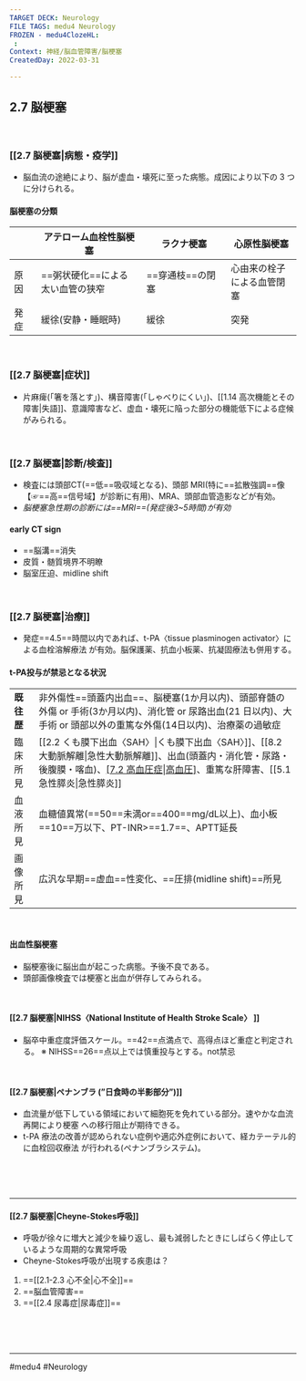 ```yaml
---
TARGET DECK: Neurology
FILE TAGS: medu4 Neurology
FROZEN - medu4ClozeHL:
 : 
Context: 神経/脳血管障害/脳梗塞
CreatedDay: 2022-03-31

---
```


## 2.7 脳梗塞

<br>

### [[2.7 脳梗塞|病態・疫学]]
* 脳血流の途絶により、脳が虚血・壊死に至った病態。成因により以下の 3 つに分けられる。
#### 脳梗塞の分類
| |アテローム血栓性脳梗塞|ラクナ梗塞|心原性脳梗塞|
|---|---|---|---|
|原因|==粥状硬化==による<br>太い血管の狭窄|==穿通枝==の閉塞|心由来の栓子<br>による血管閉塞|
|発症|緩徐(安静・睡眠時)|緩徐|突発|
<!--ID: 1649070301280-->


<br>

### [[2.7 脳梗塞|症状]]
* 片麻痺(「箸を落とす」)、構音障害(「しゃべりにくい」)、[[1.14 高次機能とその障害|失語]]、意識障害など、虚血・壊死に陥った部分の機能低下による症候がみられる。
 

<br>

### [[2.7 脳梗塞|診断/検査]]
* 検査には頭部CT(==低==吸収域となる)、頭部 MRI(特に==拡散強調==像【☞==高==信号域】が診断に有用)、MRA、頭部血管造影などが有効。
* *脳梗塞急性期の診断には==MRI==(発症後3~5時間)が有効*
#### early CT sign
* ==脳溝==消失
* 皮質・髄質境界不明瞭
* 脳室圧迫、midline shift
<!--ID: 1649070301289-->




<br>


### [[2.7 脳梗塞|治療]]
* 発症==4.5==時間以内であれば、t-PA〈tissue plasminogen activator〉による血栓溶解療法 が有効。脳保護薬、抗血小板薬、抗凝固療法も併用する。
#### t-PA投与が**禁忌**となる状況
| | |
|---|---|
|**既往歴**|非外傷性==頭蓋内出血==、脳梗塞(1か月以内)、頭部脊髄の外傷 or 手術(3か月以内)、消化管 or 尿路出血(21 日以内)、大手術 or 頭部以外の重篤な外傷(14日以内)、治療薬の過敏症|
|臨床所見|[[2.2 くも膜下出血〈SAH〉\|くも膜下出血〈SAH〉]]、[[8.2 大動脈解離\|急性大動脈解離]]、出血(頭蓋内・消化管・尿路・後腹膜・喀血)、[[7.2 高血圧症\|高血圧]](降圧療法後も==185==/==110==mmHg以上)、重篤な肝障害、[[5.1 急性膵炎\|急性膵炎]]|
|血液所見|血糖値異常(==50==未満or==400==mg/dL以上)、血小板==10==万以下、PT-INR>==1.7==、APTT延長|
|画像所見|広汎な早期==虚血==性変化、==圧排(midline shift)==所見|
<!--ID: 1649070301303-->



<br>

#### 出血性脳梗塞
* 脳梗塞後に脳出血が起こった病態。予後不良である。
* 頭部画像検査では梗塞と出血が併存してみられる。

<br>


#### [[2.7 脳梗塞|NIHSS〈National Institute of Health Stroke Scale〉 ]]
* 脳卒中重症度評価スケール。==42==点満点で、高得点ほど重症と判定される。
※ NIHSS==26==点以上では慎重投与とする。not禁忌
<!--ID: 1657521687911-->



<br>

#### [[2.7 脳梗塞|ペナンブラ (”日食時の半影部分”)]]
* 血流量が低下している領域において細胞死を免れている部分。速やかな血流再開により梗塞 への移行阻止が期待できる。
* t-PA 療法の改善が認められない症例や適応外症例において、経カテーテル的に血栓回収療法 が行われる(ペナンブラシステム)。


<br><br><br>

---

#### [[2.7 脳梗塞|Cheyne-Stokes呼吸]]
* 呼吸が徐々に増大と減少を繰り返し、最も減弱したときにしばらく停止しているような周期的な異常呼吸
* Cheyne-Stokes呼吸が出現する疾患は？
1. ==[[2.1-2.3 心不全|心不全]]==
2. ==脳血管障害==
3. ==[[2.4 尿毒症|尿毒症]]==
<!--ID: 1656453069073-->






<br><br><br>

---

#medu4 #Neurology 